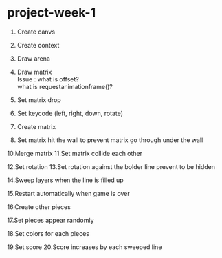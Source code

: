# project-week-1

1. Create canvs 
2. Create context 

3. Draw arena
4. Draw matrix   
    Issue : what is offset?  
            what is requestanimationframe()? 
 
5. Set matrix drop 

6. Set keycode (left, right, down, rotate)
7. Create matrix 

9. Set matrix hit the wall to prevent matrix go through under the wall

10.Merge matrix 
11.Set matrix collide each other 

12.Set rotation
13.Set rotation against the bolder line prevent to be hidden 

14.Sweep layers when the line is filled up 

15.Restart automatically when game is over 

16.Create other pieces

17.Set pieces appear randomly 

18.Set colors for each pieces

19.Set score 
20.Score increases by each sweeped line